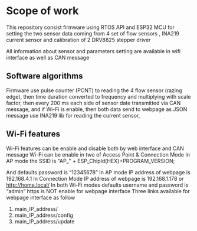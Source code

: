 

# Scope of work

This  repository consist firmware using RTOS API and ESP32 MCU  for setting  the two sensor data coming from   4 set of flow sensors ,  INA219 current sensor   and calibration of 2 DRV8825 stepper driver

All information about sensor and parameters setting are available in wifi interface as well as CAN message

## Software algorithms 
Firmware use pulse counter (PCNT) to reading the 4 flow sensor (razing edge), then time duration converted to frequency and multiplying with scale factor, then every 200 ms each side of sensor date transmitted via CAN message, and if Wi-Fi is enable, then both data send to webpage as JSON message 
use INA219 lib for reading the current sensor, 

## Wi-Fi features 
Wi-Fi features can be enable and disable both by web interface and CAN message 
Wi-Fi can be enable in two of Access Point & Connection Mode 
In AP mode the SSID is 
"AP_" + ESP_ChipId(HEX)+PROGRAM_VERSION;

And defaults password is “12345678”
In AP mode IP address of webpage is 192.168.4.1
In Connection Mode IP address of webpage is 192.168.1.178 or http://home.local/
In both Wi-Fi modes defaults username and password is “admin”
https is NOT enable for webpage interface
Three links available for webpage interface as follow
1.	main_IP_address/
2.	main_IP_address/config
3.	main_IP_address/update
